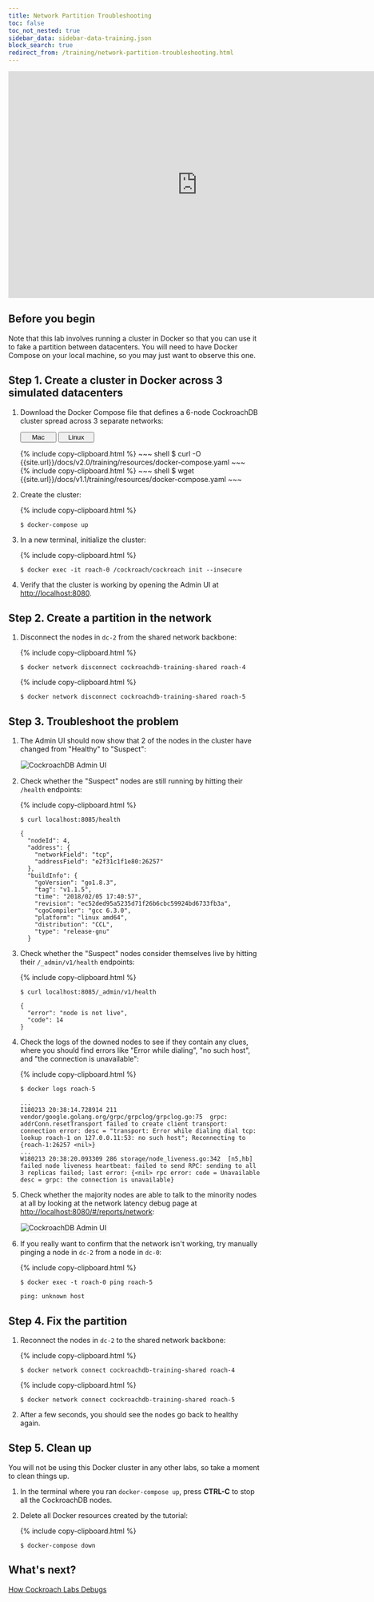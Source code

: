 ```yaml
---
title: Network Partition Troubleshooting
toc: false
toc_not_nested: true
sidebar_data: sidebar-data-training.json
block_search: true
redirect_from: /training/network-partition-troubleshooting.html
---
```


<iframe src="https://docs.google.com/presentation/d/e/2PACX-1vRGqsJXtK3qaCx7c5DC7R17ngFgsBPUGDUC1saTsLwlhaS8UAZN9_deuWHH0IvG97Pk9ahMhGktR42n/embed?start=false&loop=false" frameborder="0" width="756" height="454" allowfullscreen="true" mozallowfullscreen="true" webkitallowfullscreen="true"></iframe>

<style>
  #toc ul:before {
    content: "Hands-on Lab"
  }
</style>
<div id="toc"></div>

## Before you begin

Note that this lab involves running a cluster in Docker so that you can use it to fake a partition between datacenters. You will need to have Docker Compose on your local machine, so you may just want to observe this one.

## Step 1. Create a cluster in Docker across 3 simulated datacenters

1. Download the Docker Compose file that defines a 6-node CockroachDB cluster spread across 3 separate networks:

    <div class="filters clearfix">
      <button style="width: 15%" class="filter-button" data-scope="mac">Mac</button>
      <button style="width: 15%" class="filter-button" data-scope="linux">Linux</button>
    </div>
    <p></p>

    <div class="filter-content" markdown="1" data-scope="mac">
    {% include copy-clipboard.html %}
    ~~~ shell
    $ curl -O {{site.url}}/docs/v2.0/training/resources/docker-compose.yaml
    ~~~
    </div>

    <div class="filter-content" markdown="1" data-scope="linux">
    {% include copy-clipboard.html %}
    ~~~ shell
    $ wget {{site.url}}/docs/v1.1/training/resources/docker-compose.yaml
    ~~~
    </div>

2. Create the cluster:

    {% include copy-clipboard.html %}
    ~~~ shell
    $ docker-compose up
    ~~~~

3. In a new terminal, initialize the cluster:

    {% include copy-clipboard.html %}
    ~~~ shell
    $ docker exec -it roach-0 /cockroach/cockroach init --insecure
    ~~~~

4. Verify that the cluster is working by opening the Admin UI at <a href="http://localhost:8080" data-proofer-ignore>http://localhost:8080</a>.

## Step 2. Create a partition in the network

1. Disconnect the nodes in `dc-2` from the shared network backbone:

    {% include copy-clipboard.html %}
    ~~~ shell
    $ docker network disconnect cockroachdb-training-shared roach-4
    ~~~~

    {% include copy-clipboard.html %}
    ~~~ shell
    $ docker network disconnect cockroachdb-training-shared roach-5
    ~~~~

## Step 3. Troubleshoot the problem

1. The Admin UI should now show that 2 of the nodes in the cluster have changed from "Healthy" to "Suspect":

    <img src="{{ 'images/v2.0/training-22.png' | relative_url }}" alt="CockroachDB Admin UI" style="border:1px solid #eee;max-width:100%" />

2. Check whether the "Suspect" nodes are still running by hitting their `/health` endpoints:

    {% include copy-clipboard.html %}
    ~~~ shell
    $ curl localhost:8085/health
    ~~~~

    ~~~
    {
      "nodeId": 4,
      "address": {
        "networkField": "tcp",
        "addressField": "e2f31c1f1e80:26257"
      },
      "buildInfo": {
        "goVersion": "go1.8.3",
        "tag": "v1.1.5",
        "time": "2018/02/05 17:40:57",
        "revision": "ec52ded95a5235d71f26b6cbc59924bd6733fb3a",
        "cgoCompiler": "gcc 6.3.0",
        "platform": "linux amd64",
        "distribution": "CCL",
        "type": "release-gnu"
      }
    ~~~

3. Check whether the "Suspect" nodes consider themselves live by hitting their `/_admin/v1/health` endpoints:

    {% include copy-clipboard.html %}
    ~~~ shell
    $ curl localhost:8085/_admin/v1/health
    ~~~~

    ~~~
    {
      "error": "node is not live",
      "code": 14
    }
    ~~~

4. Check the logs of the downed nodes to see if they contain any clues, where you should find errors like "Error while dialing", "no such host", and "the connection is unavailable":

    {% include copy-clipboard.html %}
    ~~~ shell
    $ docker logs roach-5
    ~~~~

    ~~~
    ...
    I180213 20:38:14.728914 211 vendor/google.golang.org/grpc/grpclog/grpclog.go:75  grpc: addrConn.resetTransport failed to create client transport: connection error: desc = "transport: Error while dialing dial tcp: lookup roach-1 on 127.0.0.11:53: no such host"; Reconnecting to {roach-1:26257 <nil>}
    ...
    W180213 20:38:20.093309 286 storage/node_liveness.go:342  [n5,hb] failed node liveness heartbeat: failed to send RPC: sending to all 3 replicas failed; last error: {<nil> rpc error: code = Unavailable desc = grpc: the connection is unavailable}
    ~~~

5. Check whether the majority nodes are able to talk to the minority nodes at all by looking at the network latency debug page at <a href="http://localhost:8080/#/reports/network" data-proofer-ignore>http://localhost:8080/#/reports/network</a>:

    <img src="{{ 'images/v2.0/training-23.png' | relative_url }}" alt="CockroachDB Admin UI" style="border:1px solid #eee;max-width:100%" />

6. If you really want to confirm that the network isn't working, try manually pinging a node in `dc-2` from a node in `dc-0`:

    {% include copy-clipboard.html %}
    ~~~ shell
    $ docker exec -t roach-0 ping roach-5
    ~~~~

    ~~~
    ping: unknown host
    ~~~

## Step 4. Fix the partition

1. Reconnect the nodes in `dc-2` to the shared network backbone:

    {% include copy-clipboard.html %}
    ~~~ shell
    $ docker network connect cockroachdb-training-shared roach-4
    ~~~~

    {% include copy-clipboard.html %}
    ~~~ shell
    $ docker network connect cockroachdb-training-shared roach-5
    ~~~~

2. After a few seconds, you should see the nodes go back to healthy again.

## Step 5. Clean up

You will not be using this Docker cluster in any other labs, so take a moment to clean things up.

1. In the terminal where you ran `docker-compose up`, press **CTRL-C** to stop all the CockroachDB nodes.

2. Delete all Docker resources created by the tutorial:

    {% include copy-clipboard.html %}
    ~~~ shell
    $ docker-compose down
    ~~~

## What's next?

[How Cockroach Labs Debugs](how-cockroach-labs-debugs.html)
